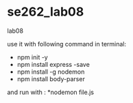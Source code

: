 # se262_lab08
lab08

use it with following command in terminal:
* npm init -y
* npm install express -save
* npm install -g nodemon
*  npm install body-parser

and run with : *nodemon file.js
